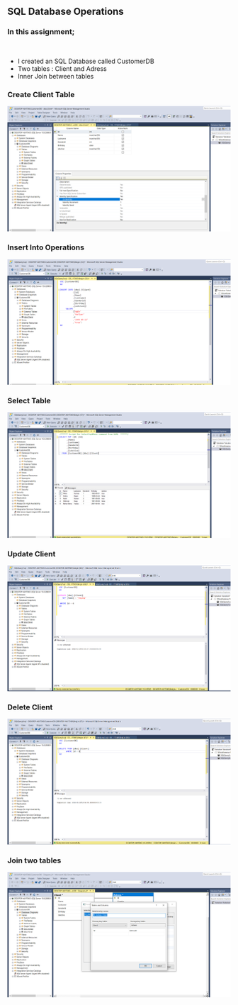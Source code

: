 ## SQL Database Operations

### In this assignment;
<br>

- I created an SQL Database called CustomerDB
- Two tables : Client and Adress
- Inner Join between tables

### Create Client Table

![createClient](./img/createClient.png)


### Insert Into Operations

![insertInto](./img/insertInto.png)

### Select Table

![tableList](./img/tableList.png)

### Update Client

![updateClient](./img/updateClient.png)

### Delete Client

![deleteClient](./img/deleteClient.png)

### Join two tables

![joinTables](./img/joinTables.png)